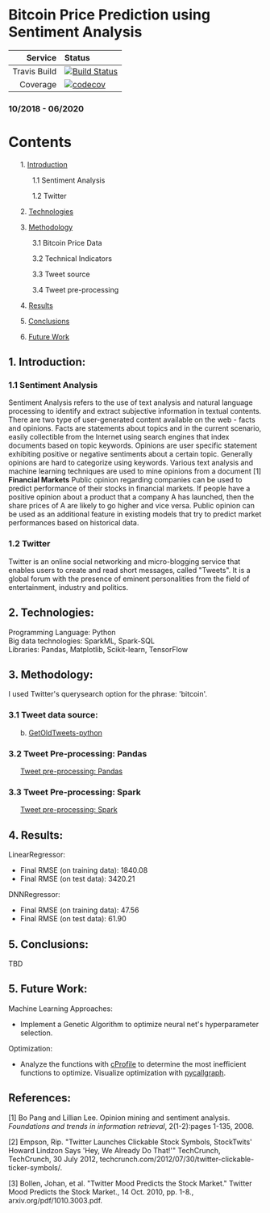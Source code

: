 Bitcoin Price Prediction using Sentiment Analysis  
=================================================================

|Service|Status|
| -------------: | :---- |
| Travis Build   | [![Build Status](https://travis-ci.com/JeffreyJackovich/bitcoin-prediction-using-sentiment.svg?branch=master)](https://travis-ci.com/JeffreyJackovich/bitcoin-prediction-using-sentiment) |
| Coverage       | [![codecov](https://codecov.io/gh/JeffreyJackovich/bitcoin-prediction-using-sentiment/branch/master/graph/badge.svg)](https://codecov.io/gh/JeffreyJackovich/bitcoin-prediction-using-sentiment) |



### 10/2018 - 06/2020
# Contents
<div>
    <ul>1. <a href="https://github.com/JeffreyJackovich/bitcoin-prediction-with-sentiment#1-introduction">Introduction</a></ul>
    <ul><ul>1.1 Sentiment Analysis</ul></ul>
    <ul><ul>1.2 Twitter</ul></ul>
    <ul>2. <a href="https://github.com/JeffreyJackovich/bitcoin-prediction-with-sentiment#2-technologies">Technologies</a></ul>
    <ul>3. <a href="https://github.com/JeffreyJackovich/bitcoin-prediction-with-sentiment#3-methodology">Methodology</a></ul>
      <ul><ul>3.1 Bitcoin Price Data</ul></ul>
      <ul><ul>3.2 Technical Indicators</ul></ul>
      <ul><ul>3.3 Tweet source</ul></ul>
      <ul><ul>3.4 Tweet pre-processing</ul></ul>
    <ul>4. <a href="https://github.com/JeffreyJackovich/bitcoin-prediction-with-sentiment#4-results">Results</a></ul>
    <ul>5. <a href="https://github.com/JeffreyJackovich/bitcoin-prediction-with-sentiment#5-conclusions">Conclusions</a></ul>
    <ul>6. <a href="https://github.com/JeffreyJackovich/bitcoin-prediction-with-sentiment#6-future-work">Future Work</a></ul>
</div>

## 1. Introduction:  

###  1.1  Sentiment Analysis

Sentiment Analysis refers to the use of text analysis and natural language
processing to identify and extract subjective information in textual contents.
There are two type of user-generated content available on the web - facts and
opinions. Facts are statements about topics and in the current scenario,
easily collectible from the Internet using search engines that index documents
based on topic keywords. Opinions are user specific statement exhibiting
positive or negative sentiments about a certain topic. Generally opinions are
hard to categorize using keywords. Various text analysis and machine learning
techniques are used to mine opinions from a document [1]
**Financial Markets**
     Public opinion regarding companies can be used to predict performance of their stocks in financial markets. If people have a positive opinion about a product that a company A has launched, then the share prices of A are likely to go higher and vice versa. Public opinion can be used as an additional feature in existing models that try to predict market performances based on historical data.
     
###  1.2  Twitter
Twitter is an online social networking and micro-blogging service that enables
users to create and read short messages, called "Tweets". It is a global forum
with the presence of eminent personalities from the field of entertainment,
industry and politics. 

## 2. Technologies:
Programming Language: Python
<br>
Big data technologies: SparkML, Spark-SQL
<br>
Libraries: Pandas, Matplotlib, Scikit-learn, TensorFlow
 
## 3. Methodology: 
I used Twitter's querysearch option for the phrase: 'bitcoin'.

### 3.1 Tweet data source:
<ul>b. <a href="https://github.com/Jefferson-Henrique/GetOldTweets-python">GetOldTweets-python</a></ul>

### 3.2 Tweet Pre-processing: Pandas 
<ul><a href="https://github.com/JeffreyJackovich/bitcoin-prediction-with-sentiment/blob/master/tweet_pre-processing.ipynb">Tweet pre-processing: Pandas</a></ul>

### 3.3 Tweet Pre-processing: Spark 
<ul><a href="https://github.com/JeffreyJackovich/bitcoin-prediction-using-sentiment/blob/master/tweet_pre-processing_spark.ipynb">Tweet pre-processing: Spark</a></ul>

## 4. Results: 
LinearRegressor:
- Final RMSE (on training data): 1840.08
- Final RMSE (on test data): 3420.21

DNNRegressor:
- Final RMSE (on training data): 47.56
- Final RMSE (on test data): 61.90

<!--
<p><img width="1000"  
        src="https://github.com/JeffreyJackovich/bitcoin-prediction-using-sentiment/blob/master/plots/linearRegressor_test_results.png"> </p>
<br>
<br>
-->

## 5. Conclusions:
TBD  

## 5. Future Work:
Machine Learning Approaches: 
- Implement a Genetic Algorithm to optimize neural net's hyperparameter selection.

Optimization:
- Analyze the functions with <a href="https://docs.python.org/3.5/library/profile.html">cProfile</a> to determine the most inefficient functions to optimize.  Visualize optimization with <a href="http://pycallgraph.slowchop.com/en/master/">pycallgraph</a>.  

## References:

[1] Bo Pang and Lillian Lee. Opinion mining and sentiment analysis. _Foundations and trends in information retrieval_, 2(1-2):pages 1-135, 2008. 

[2] Empson, Rip. "Twitter Launches Clickable Stock Symbols, StockTwits' Howard Lindzon Says 'Hey, We Already Do That!'" TechCrunch, TechCrunch, 30 July 2012, techcrunch.com/2012/07/30/twitter-clickable-ticker-symbols/.

[3] Bollen, Johan, et al. "Twitter Mood Predicts the Stock Market." Twitter Mood Predicts the Stock Market., 14 Oct. 2010, pp. 1-8., arxiv.org/pdf/1010.3003.pdf.
